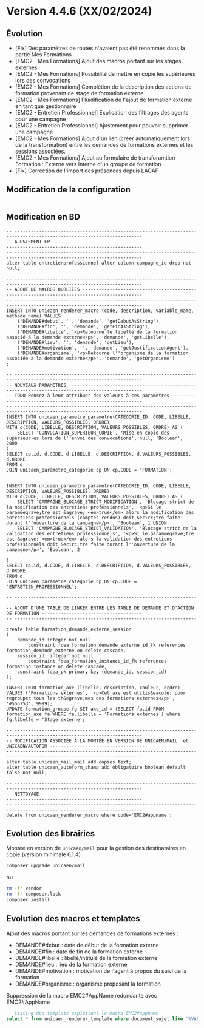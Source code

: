 Version 4.4.6 (XX/02/2024)
====

Évolution
---

- [Fix] Des paramètres de routes n'avaient pas été renommés dans la partie Mes Formations
- [EMC2 - Mes Formations] Ajout des macros portant sur les stages externes
- [EMC2 - Mes Formations] Possibilité de mettre en copie les supérieures lors des convocations
- [EMC2 - Mes Formations] Complétion de la description des actions de formation provenant de stage de formation externe
- [EMC2 - Mes Formations] Fluidification de l'ajout de formation externe en tant que gestionnaire
- [EMC2 - Entretien Professionnel] Explication des filtrages des agents pour une campagne
- [EMC2 - Entretien Professionnel] Ajustement pour pouvoir supprimer une campagne
- [EMC2 - Mes Formations] Ajout d'un lien (créer automatiquement lors de la transformation) entre les demandes de formations externes et les sessions associées. 
- [EMC2 - Mes Formations] Ajout au formulaire de transforamtion Formation : Externe vers Interne d'un groupe de formation
- [Fix] Correction de l'import des présences depuis LAGAF
 
Modification de la configuration
---

```bash
```

Modification en BD
---

```postgresql
-- ---------------------------------------------------------------------------------------------------------------------
-- AJUSTEMENT EP -------------------------------------------------------------------------------------------------------
-- ---------------------------------------------------------------------------------------------------------------------
alter table entretienprofessionnel alter column campagne_id drop not null;    
    
-- ---------------------------------------------------------------------------------------------------------------------
-- AJOUT DE MACROS OUBLIÉES --------------------------------------------------------------------------------------------
-- ---------------------------------------------------------------------------------------------------------------------
INSERT INTO unicaen_renderer_macro (code, description, variable_name, methode_name) VALUES
    ('DEMANDE#debut', '', 'demande', 'getDebutAsString'),
    ('DEMANDE#fin', '', 'demande', 'getFinAsString'),
    ('DEMANDE#libelle', '<p>Retourne le libellé de la formation associé à la demande externe</p>', 'demande', 'getLibelle'),
    ('DEMANDE#lieu', '', 'demande', 'getLieu'),
    ('DEMANDE#motivation', '', 'demande', 'getJustificationAgent'),
    ('DEMANDE#organisme', '<p>Retourne l''organisme de la formation associée à la demande externe</p>', 'demande', 'getOrganisme')
;

-- ---------------------------------------------------------------------------------------------------------------------
-- NOUVEAUX PARAMETRES -------------------------------------------------------------------------------------------------
-- TODO Pensez à leur attribuer des valeurs à ces paramètres -----------------------------------------------------------
-- ---------------------------------------------------------------------------------------------------------------------
INSERT INTO unicaen_parametre_parametre(CATEGORIE_ID, CODE, LIBELLE, DESCRIPTION, VALEURS_POSSIBLES, ORDRE)
WITH d(CODE, LIBELLE, DESCRIPTION, VALEURS_POSSIBLES, ORDRE) AS (
    SELECT 'CONVOCATION_SUPERIEUR_COPIE', 'Mise en copie des supérieur·es lors de l''envoi des convocations', null, 'Boolean',  2000
)
SELECT cp.id, d.CODE, d.LIBELLE, d.DESCRIPTION, d.VALEURS_POSSIBLES,  d.ORDRE
FROM d
JOIN unicaen_parametre_categorie cp ON cp.CODE = 'FORMATION';


INSERT INTO unicaen_parametre_parametre(CATEGORIE_ID, CODE, LIBELLE, DESCRIPTION, VALEURS_POSSIBLES, ORDRE)
WITH d(CODE, LIBELLE, DESCRIPTION, VALEURS_POSSIBLES, ORDRE) AS (
    SELECT 'CAMPAGNE_BLOCAGE_STRICT_MODIFICATION', 'Blocage strict de la modification des entretiens professionnels', '<p>Si le param&egrave;tre est &agrave; <em>true</em> alors la modification des entretiens professionnels (comptes-rendus) doit &ecirc;tre faite durant l''ouverture de la campagne</p>', 'Boolean', 1 UNION
    SELECT 'CAMPAGNE_BLOCAGE_STRICT_VALIDATION', 'Blocage strict de la validation des entretiens professionnels', '<p>Si le param&egrave;tre est &agrave; <em>true</em> alors la validation des entretiens professionnels doit &ecirc;tre faite durant l''ouverture de la campagne</p>', 'Boolean', 2
    
)
SELECT cp.id, d.CODE, d.LIBELLE, d.DESCRIPTION, d.VALEURS_POSSIBLES,  d.ORDRE
FROM d
JOIN unicaen_parametre_categorie cp ON cp.CODE = 'ENTRETIEN_PROFESSIONNEL';

-- ---------------------------------------------------------------------------------------------------------------------
-- AJOUT D'UNE TABLE DE LINKER ENTRE LES TABLE DE DEMANDE ET D'ACTION DE FORMATION -------------------------------------
-- ---------------------------------------------------------------------------------------------------------------------
create table formation_demande_externe_session
(
    demande_id integer not null
        constraint fdea_formation_demande_externe_id_fk references formation_demande_externe on delete cascade,
    session_id  integer not null
        constraint fdea_formation_instance_id_fk references formation_instance on delete cascade,
    constraint fdea_pk primary key (demande_id, session_id)
);

INSERT INTO formation_axe (libelle, description, couleur, ordre) 
VALUES ('Formations externes', '<p>Cet axe est utilis&eacute; pour regrouper tous les th&egrave;mes des formations externes</p>', '#555753', 9999);
UPDATE formation_groupe fg SET axe_id = (SELECT fa.id FROM formation_axe fa WHERE fa.libelle = 'Formations externes') where fg.libelle = 'Stage externe';

-- ---------------------------------------------------------------------------------------------------------------------
-- MODIFICATION ASSOCIÉE À LA MONTÉE EN VERSION DE UNICAEN/MAIL  et UNICAEN/AUTOFOM ------------------------------------
-- ---------------------------------------------------------------------------------------------------------------------
alter table unicaen_mail_mail add copies text;
alter table unicaen_autoform_champ add obligatoire boolean default false not null;

-- ---------------------------------------------------------------------------------------------------------------------
-- NETTOYAGE -----------------------------------------------------------------------------------------------------------
-- ---------------------------------------------------------------------------------------------------------------------
delete from unicaen_renderer_macro where code='EMC2#appname';
```

Evolution des librairies
---

Montée en version de `unicaen/mail` pour la gestion des destinataires en copie (version minimale 6.1.4)

```bash
composer upgrade unicaen/mail
```

ou

```bash
rm -fr vendor
rm -fr composer.lock
composer install
```

Evolution des macros et templates
---

Ajout des macros portant sur les demandes de formations externes :
- DEMANDE#debut : date de début de la formation externe
- DEMANDE#fin : date de fin de la formation externe
- DEMANDE#libelle : libellé/intitulé de la formation externe
- DEMANDE#lieu : lieu de la formation externe
- DEMANDE#motivation : motivation de l'agent à propos du suivi de la formation
- DEMANDE#organisme : organisme proposant la formation

Suppression de la macro EMC2#AppName redondante avec EMC2#AppName
```sql
-- Listing des template exploitant la macro EMC2#appname
select * from unicaen_renderer_template where document_sujet like '%VAR[EMC2#appname]%' or document_corps like '%VAR[EMC2#appname]%';
```

